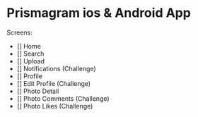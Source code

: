 # Prismagram ios & Android App

Screens:

- [] Home
- [] Search
- [] Upload
- [] Notifications (Challenge)
- [] Profile
- [] Edit Profile (Challenge)
- [] Photo Detail
- [] Photo Comments (Challenge)
- [] Photo Likes (Challenge)
